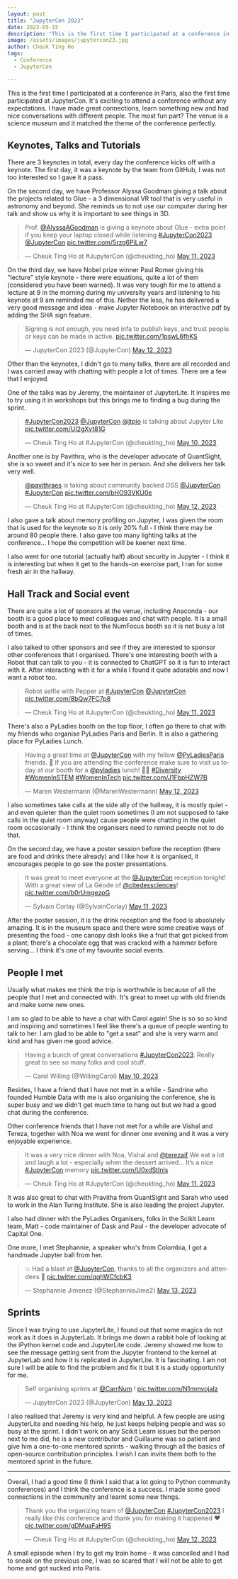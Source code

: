 ```yaml
---
layout: post
title: "JupyterCon 2023"
date: 2023-05-15
description: "This is the first time I participated at a conference in Paris, also the first time participated at JupyterCon. It's exciting to attend a conference without any expectations. I have made great connections, learn something new and had nice conversations with different people. The most fun part? The venue is a science museum and it matched the theme of the conference perfectly."
image: /assets/images/jupytercon23.jpg
author: Cheuk Ting Ho
tags:
  - Conference
  - JupyterCon

---
```


This is the first time I participated at a conference in Paris, also the first time participated at JupyterCon. It's exciting to attend a conference without any expectations. I have made great connections, learn something new and had nice conversations with different people. The most fun part? The venue is a science museum and it matched the theme of the conference perfectly.

## Keynotes, Talks and Tutorials

There are 3 keynotes in total, every day the conference kicks off with a keynote. The first day, it was a keynote by the team from GitHub, I was not too interested so I gave it a pass.

On the second day, we have Professor Alyssa Goodman giving a talk about the projects related to Glue - a 3 dimensional VR tool that is very useful in astronomy and beyond. She reminds us to not use our computer during her talk and show us why it is important to see things in 3D.

<blockquote class="twitter-tweet"><p lang="en" dir="ltr">Prof. <a href="https://twitter.com/AlyssaAGoodman?ref_src=twsrc%5Etfw">@AlyssaAGoodman</a> is giving a keynote about Glue - extra point if you keep your laptop closed while listening <a href="https://twitter.com/hashtag/JupyterCon2023?src=hash&amp;ref_src=twsrc%5Etfw">#JupyterCon2023</a> <a href="https://twitter.com/JupyterCon?ref_src=twsrc%5Etfw">@JupyterCon</a> <a href="https://t.co/5rzg6PiLw7">pic.twitter.com/5rzg6PiLw7</a></p>&mdash; Cheuk Ting Ho at #JupyterCon (@cheukting_ho) <a href="https://twitter.com/cheukting_ho/status/1656558336672768001?ref_src=twsrc%5Etfw">May 11, 2023</a></blockquote> <script async src="https://platform.twitter.com/widgets.js" charset="utf-8"></script>

On the third day, we have Nobel prize winner Paul Romer giving his "lecture" style keynote - there were equations, quite a lot of them (considered you have been warned). It was very tough for me to attend a lecture at 9 in the morning during my university years and listening to his keynote at 9 am reminded me of this. Nether the less, he has delivered a very good message and idea - make Jupyter Notebook an interactive pdf by adding the SHA sign feature.

<blockquote class="twitter-tweet"><p lang="en" dir="ltr">Signing is not enough, you need infa to publish keys, and trust people. or keys can be made in active. <a href="https://t.co/1pswL6fhKS">pic.twitter.com/1pswL6fhKS</a></p>&mdash; JupyterCon 2023 (@JupyterCon) <a href="https://twitter.com/JupyterCon/status/1656932532611432451?ref_src=twsrc%5Etfw">May 12, 2023</a></blockquote> <script async src="https://platform.twitter.com/widgets.js" charset="utf-8"></script>

Other than the keynotes, I didn't go to many talks, there are all recorded and I was carried away with chatting with people a lot of times. There are a few that I enjoyed.

One of the talks was by Jeremy, the maintainer of JupyterLite. It inspires me to try using it in workshops but this brings me to finding a bug during the sprint.

<blockquote class="twitter-tweet"><p lang="en" dir="ltr"><a href="https://twitter.com/hashtag/JupyterCon2023?src=hash&amp;ref_src=twsrc%5Etfw">#JupyterCon2023</a> <a href="https://twitter.com/JupyterCon?ref_src=twsrc%5Etfw">@JupyterCon</a> <a href="https://twitter.com/jtpio?ref_src=twsrc%5Etfw">@jtpio</a> is talking about Jupyter Lite <a href="https://t.co/UI2gXvt81G">pic.twitter.com/UI2gXvt81G</a></p>&mdash; Cheuk Ting Ho at #JupyterCon (@cheukting_ho) <a href="https://twitter.com/cheukting_ho/status/1656217032709353474?ref_src=twsrc%5Etfw">May 10, 2023</a></blockquote> <script async src="https://platform.twitter.com/widgets.js" charset="utf-8"></script>

Another one is by Pavithra, who is the developer advocate of QuantSight, she is so sweet and it's nice to see her in person. And she delivers her talk very well.

<blockquote class="twitter-tweet"><p lang="en" dir="ltr"><a href="https://twitter.com/pavithraes?ref_src=twsrc%5Etfw">@pavithraes</a> is taking about community backed OSS <a href="https://twitter.com/JupyterCon?ref_src=twsrc%5Etfw">@JupyterCon</a> <a href="https://twitter.com/hashtag/JupyterCon?src=hash&amp;ref_src=twsrc%5Etfw">#JupyterCon</a> <a href="https://t.co/bHO93VKU0e">pic.twitter.com/bHO93VKU0e</a></p>&mdash; Cheuk Ting Ho at #JupyterCon (@cheukting_ho) <a href="https://twitter.com/cheukting_ho/status/1657001924690862083?ref_src=twsrc%5Etfw">May 12, 2023</a></blockquote> <script async src="https://platform.twitter.com/widgets.js" charset="utf-8"></script>

I also gave a talk about memory profiling on Jupyter, I was given the room that is used for the keynote so it is only 20% full - I think there may be around 80 people there. I also gave too many lighting talks at the conference... I hope the competition will be keener next time.

I also went for one tutorial (actually half) about security in Jupyter - I think it is interesting but when it get to the hands-on exercise part, I ran for some fresh air in the hallway.

## Hall Track and Social event

There are quite a lot of sponsors at the venue, including Anaconda - our booth is a good place to meet colleagues and chat with people. It is a small booth and is at the back next to the NumFocus booth so it is not busy a lot of times.

I also talked to other sponsors and see if they are interested to sponsor other conferences that I organised. There's one interesting booth with a Robot that can talk to you - it is connected to ChatGPT so it is fun to interact with it. After interacting with it for a while I found it quite adorable and now I want a robot too.

<blockquote class="twitter-tweet"><p lang="en" dir="ltr">Robot selfie with Pepper at <a href="https://twitter.com/hashtag/JupyterCon?src=hash&amp;ref_src=twsrc%5Etfw">#JupyterCon</a> <a href="https://twitter.com/JupyterCon?ref_src=twsrc%5Etfw">@JupyterCon</a> <a href="https://t.co/8bQw7FC7p8">pic.twitter.com/8bQw7FC7p8</a></p>&mdash; Cheuk Ting Ho at #JupyterCon (@cheukting_ho) <a href="https://twitter.com/cheukting_ho/status/1656601789079212032?ref_src=twsrc%5Etfw">May 11, 2023</a></blockquote> <script async src="https://platform.twitter.com/widgets.js" charset="utf-8"></script>

There's also a PyLadies booth on the top floor, I often go there to chat with my friends who organise PyLadies Paris and Berlin. It is also a gathering place for PyLadies Lunch.

<blockquote class="twitter-tweet"><p lang="en" dir="ltr">Having a great time at <a href="https://twitter.com/JupyterCon?ref_src=twsrc%5Etfw">@JupyterCon</a> with my fellow <a href="https://twitter.com/PyLadiesParis?ref_src=twsrc%5Etfw">@PyLadiesParis</a> friends. 🥳 If you are attending the conference make sure to visit us today at our booth for a <a href="https://twitter.com/pyladies?ref_src=twsrc%5Etfw">@pyladies</a> lunch! 🍛🥗 <a href="https://twitter.com/hashtag/Diversity?src=hash&amp;ref_src=twsrc%5Etfw">#Diversity</a> <a href="https://twitter.com/hashtag/WomenInSTEM?src=hash&amp;ref_src=twsrc%5Etfw">#WomenInSTEM</a> <a href="https://twitter.com/hashtag/WomenInTech?src=hash&amp;ref_src=twsrc%5Etfw">#WomenInTech</a> <a href="https://t.co/J1FbpHZW7B">pic.twitter.com/J1FbpHZW7B</a></p>&mdash; Maren Westermann (@MarenWestermann) <a href="https://twitter.com/MarenWestermann/status/1656959135693324292?ref_src=twsrc%5Etfw">May 12, 2023</a></blockquote> <script async src="https://platform.twitter.com/widgets.js" charset="utf-8"></script>

I also sometimes take calls at the side ally of the hallway, it is mostly quiet - and even quieter than the quiet room sometimes (I am not supposed to take calls in the quiet room anyway) cause people were chatting in the quiet room occasionally - I think the organisers need to remind people not to do that.

On the second day, we have a poster session before the reception (there are food and drinks there already) and I like how it is organised, it encourages people to go see the poster presentations.

<blockquote class="twitter-tweet"><p lang="en" dir="ltr">It was great to meet everyone at the <a href="https://twitter.com/JupyterCon?ref_src=twsrc%5Etfw">@JupyterCon</a> reception tonight!<br>With a great view of La Géode of <a href="https://twitter.com/citedessciences?ref_src=twsrc%5Etfw">@citedessciences</a>! <a href="https://t.co/b0rUmgezpG">pic.twitter.com/b0rUmgezpG</a></p>&mdash; Sylvain Corlay (@SylvainCorlay) <a href="https://twitter.com/SylvainCorlay/status/1656775695786209280?ref_src=twsrc%5Etfw">May 11, 2023</a></blockquote> <script async src="https://platform.twitter.com/widgets.js" charset="utf-8"></script>

After the poster session, it is the drink reception and the food is absolutely amazing. It is in the museum space and there were some creative ways of presenting the food - one canopy dish looks like a fruit that got picked from a plant; there's a chocolate egg that was cracked with a hammer before serving... I think it's one of my favourite social events.

## People I met

Usually what makes me think the trip is worthwhile is because of all the people that I met and connected with. It's great to meet up with old friends and make some new ones.

I am so glad to be able to have a chat with Carol again! She is so so so kind and inspiring and sometimes I feel like there's a queue of people wanting to talk to her. I am glad to be able to "get a seat" and she is very warm and kind and has given me good advice.

<blockquote class="twitter-tweet"><p lang="en" dir="ltr">Having a bunch of great conversations <a href="https://twitter.com/hashtag/JupyterCon2023?src=hash&amp;ref_src=twsrc%5Etfw">#JupyterCon2023</a>. Really great to see so many folks and cool stuff.</p>&mdash; Carol Willing (@WillingCarol) <a href="https://twitter.com/WillingCarol/status/1656388767270285314?ref_src=twsrc%5Etfw">May 10, 2023</a></blockquote> <script async src="https://platform.twitter.com/widgets.js" charset="utf-8"></script>

Besides, I have a friend that I have not met in a while - Sandrine who founded Humble Data with me is also organising the conference, she is super busy and we didn't get much time to hang out but we had a good chat during the conference.

Other conference friends that I have not met for a while are Vishal and Tereza, together with Noa we went for dinner one evening and it was a very enjoyable experience.

<blockquote class="twitter-tweet"><p lang="en" dir="ltr">It was a very nice dinner with Noa, Vishal and <a href="https://twitter.com/terezaif?ref_src=twsrc%5Etfw">@terezaif</a> We eat a lot and laugh a lot - especially when the dessert arrived… It’s a nice <a href="https://twitter.com/hashtag/JupyterCon?src=hash&amp;ref_src=twsrc%5Etfw">#JupyterCon</a> memory <a href="https://t.co/U0xdStInls">pic.twitter.com/U0xdStInls</a></p>&mdash; Cheuk Ting Ho at #JupyterCon (@cheukting_ho) <a href="https://twitter.com/cheukting_ho/status/1656643936121679873?ref_src=twsrc%5Etfw">May 11, 2023</a></blockquote> <script async src="https://platform.twitter.com/widgets.js" charset="utf-8"></script>

It was also great to chat with Pravitha from QuantSight and Sarah who used to work in the Alan Turing Institute. She is also leading the project Jupyter.

I also had dinner with the PyLadies Organisers, folks in the Scikit Learn team, Matt - code maintainer of Dask and Paul - the developer advocate of Capital One.

One more, I met Stephannie, a speaker who's from Colombia, I got a handmade Jupyter ball from her.

<blockquote class="twitter-tweet"><p lang="en" dir="ltr">💥 Had a blast at <a href="https://twitter.com/JupyterCon?ref_src=twsrc%5Etfw">@JupyterCon</a>, thanks to all the organizers and attendees 🤗 <a href="https://t.co/qqhWCfcbK3">pic.twitter.com/qqhWCfcbK3</a></p>&mdash; Stephannie Jimenez (@StephannieJime2) <a href="https://twitter.com/StephannieJime2/status/1657345717218820097?ref_src=twsrc%5Etfw">May 13, 2023</a></blockquote> <script async src="https://platform.twitter.com/widgets.js" charset="utf-8"></script>


## Sprints

Since I was trying to use JupyterLite, I found out that some magics do not work as it does in JupyterLab. It brings me down a rabbit hole of looking at the iPython kernel code and JupyterLite code. Jeremy showed me how to see the message getting sent from the Jupyter frontend to the kernel at JupyterLab and how it is replicated in JupyterLite. It is fascinating. I am not sure I will be able to find the problem and fix it but it is a study opportunity for me.

<blockquote class="twitter-tweet"><p lang="en" dir="ltr">Self organising sprints at <a href="https://twitter.com/CarrNum?ref_src=twsrc%5Etfw">@CarrNum</a> ! <a href="https://t.co/N1mmvojaIz">pic.twitter.com/N1mmvojaIz</a></p>&mdash; JupyterCon 2023 (@JupyterCon) <a href="https://twitter.com/JupyterCon/status/1657300436737568774?ref_src=twsrc%5Etfw">May 13, 2023</a></blockquote> <script async src="https://platform.twitter.com/widgets.js" charset="utf-8"></script>

I also realised that Jeremy is very kind and helpful. A few people are using JupyterLite and needing his help, he just keeps helping people and was so busy at the sprint. I didn't work on any Scikit Learn issues but the person next to me did, he is a new contributor and Guillaume was so patient and give him a one-to-one mentored sprints - walking through all the basics of open-source contribution principles. I wish I can invite them both to the mentored sprint in the future.

---

Overall, I had a good time (I think I said that a lot going to Python community conferences) and I think the conference is a success. I made some good connections in the community and learnt some new things.

<blockquote class="twitter-tweet"><p lang="en" dir="ltr">Thank you the organizing team of <a href="https://twitter.com/JupyterCon?ref_src=twsrc%5Etfw">@JupyterCon</a> <a href="https://twitter.com/hashtag/JupyterCon2023?src=hash&amp;ref_src=twsrc%5Etfw">#JupyterCon2023</a> I really like this conference and thank you for making it happened ❤️ <a href="https://t.co/gDMuaFaH9S">pic.twitter.com/gDMuaFaH9S</a></p>&mdash; Cheuk Ting Ho at #JupyterCon (@cheukting_ho) <a href="https://twitter.com/cheukting_ho/status/1657044430111555586?ref_src=twsrc%5Etfw">May 12, 2023</a></blockquote> <script async src="https://platform.twitter.com/widgets.js" charset="utf-8"></script>

A small episode when I try to get my train home - it was cancelled and I had to sneak on the previous one, I was so scared that I will not be able to get home and got sucked into Paris.
